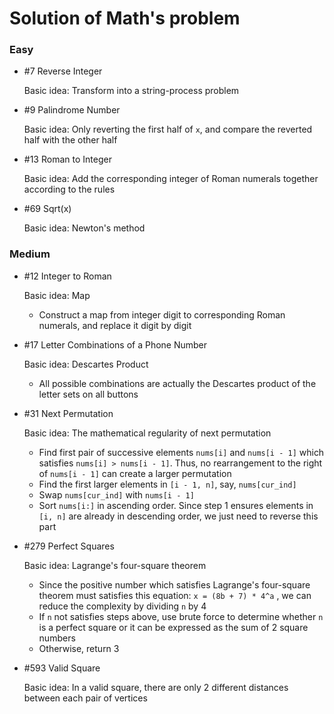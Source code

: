 # Solution of Math's problem

### Easy

- \#7 Reverse Integer

  Basic idea: Transform into a string-process problem

- \#9 Palindrome Number

  Basic idea: Only reverting the first half of `x`, and compare the reverted half with the other half

- \#13 Roman to Integer

  Basic idea: Add the corresponding integer of Roman numerals together according to the rules

- \#69 Sqrt(x)

  Basic idea: Newton's method

### Medium

- \#12 Integer to Roman

  Basic idea: Map

  - Construct a map from integer digit to corresponding Roman numerals, and replace it digit by digit

- \#17 Letter Combinations of a Phone Number

  Basic idea: Descartes Product

  - All possible combinations are actually the Descartes product of the letter sets on all buttons

- \#31 Next Permutation

	Basic idea: The mathematical regularity of next permutation

	- Find first pair of successive elements `nums[i]` and `nums[i - 1]` which satisfies `nums[i] > nums[i - 1]`. Thus, no rearrangement to the right of `nums[i - 1]` can create a larger permutation
	- Find the first larger elements in `[i - 1, n]`, say, `nums[cur_ind]`
	- Swap `nums[cur_ind]` with `nums[i - 1]`
	- Sort `nums[i:]` in ascending order. Since step 1 ensures elements in `[i, n]` are already in descending order, we just need to reverse this part
	
- \#279 Perfect Squares

  Basic idea: Lagrange's four-square theorem

  - Since the positive number which satisfies Lagrange's four-square theorem must satisfies this equation: `x = (8b + 7) * 4^a` , we can reduce the complexity by dividing `n` by 4
  - If `n` not satisfies steps above, use brute force to determine whether `n` is a perfect square or it can be expressed as the sum of 2 square numbers
  - Otherwise, return 3

- \#593 Valid Square

  Basic idea: In a valid square, there are only 2 different distances between each pair of vertices